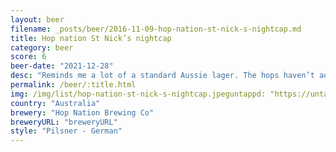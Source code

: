 ```yaml
---
layout: beer
filename: _posts/beer/2016-11-09-hop-nation-st-nick-s-nightcap.md
title: Hop nation St Nick’s nightcap
category: beer
score: 6
beer-date: "2021-12-28"
desc: "Reminds me a lot of a standard Aussie lager. The hops haven’t added much flavour, mostly bitterness"
permalink: /beer/:title.html
img: /img/list/hop-nation-st-nick-s-nightcap.jpeguntappd: "https://untappd.com/b/hop-nation-brewing-co-st-nicks-nightcap/4613363"
country: "Australia"
brewery: "Hop Nation Brewing Co"
breweryURL: "breweryURL"
style: "Pilsner - German"
---
```

